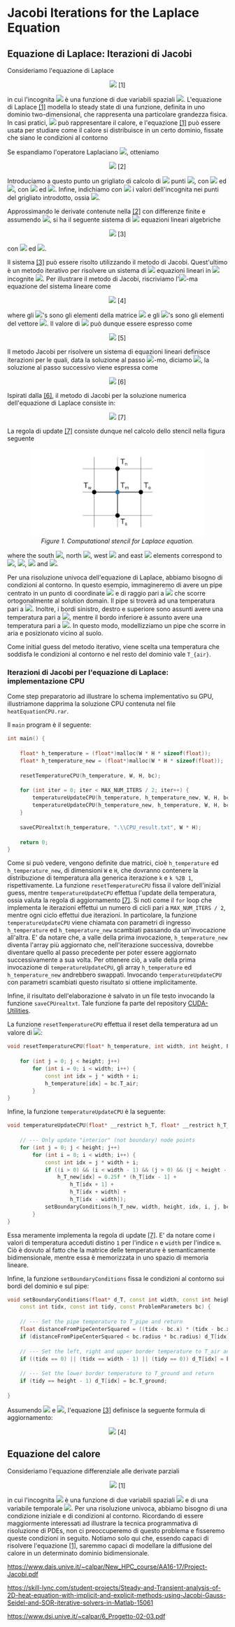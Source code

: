 # Jacobi Iterations for the Laplace Equation

## Equazione di Laplace: Iterazioni di Jacobi

Consideriamo l'equazione di Laplace

<p align="center">
  <img src="https://render.githubusercontent.com/render/math?math=\nabla^2T(x,y)=0." id="laplaceEquation">       [1]
</p>

in cui l'incognita <img src="https://render.githubusercontent.com/render/math?math=T(x,y)"> è una funzione di due variabili spaziali <img src="https://render.githubusercontent.com/render/math?math=(x,y)">. L'equazione di Laplace [\[1\]](#laplaceEquation) modella lo steady state di una funzione, definita in uno dominio two-dimensional, che rappresenta una particolare grandezza fisica. In casi pratici, <img src="https://render.githubusercontent.com/render/math?math=T(x,y)"> può rappresentare il calore, e l'equazione [\[1\]](#laplaceEquation) può essere usata per studiare come il calore si distribuisce in un certo dominio, fissate che siano le condizioni al contorno

Se espandiamo l'operatore Laplaciano <img src="https://render.githubusercontent.com/render/math?math=\nabla^2">, otteniamo

<p align="center">
  <img src="https://render.githubusercontent.com/render/math?math=\frac{\partial^2 T(x,y)}{\partial x^2} %2B \frac{\partial^2 T(x,y)}{\partial y^2}=0." id="laplaceEquationExpanded">       [2]
</p>

Introduciamo a questo punto un grigliato di calcolo di <img src="https://render.githubusercontent.com/render/math?math=M\times N"> punti <img src="https://render.githubusercontent.com/render/math?math=(x_m, y_n)">, con <img src="https://render.githubusercontent.com/render/math?math=x_m=m \Delta x"> ed <img src="https://render.githubusercontent.com/render/math?math=y_n=n \Delta y">, con <img src="https://render.githubusercontent.com/render/math?math=m=0,\ldots,M-1"> ed <img src="https://render.githubusercontent.com/render/math?math=n=0,\ldots,N-1">. Infine, indichiamo con <img src="https://render.githubusercontent.com/render/math?math=T_{mn}"> i valori dell'incognita nei punti del grigliato introdotto, ossia <img src="https://render.githubusercontent.com/render/math?math=T(x_m,y_n)=T_{m,n}">.

Approssimando le derivate contenute nella [\[2\]](#laplaceEquationExpanded) con differenze finite e assumendo <img src="https://render.githubusercontent.com/render/math?math=\Delta x=\Delta y = 1">, si ha il seguente sistema di <img src="https://render.githubusercontent.com/render/math?math=M\times N"> equazioni lineari algebriche

<p align="center">
  <img src="https://render.githubusercontent.com/render/math?math=T_{m %2B 1,n}-2T_{m,n} %2B T_{m-1,n} %2B T_{m,n %2B 1}-2T_{m,n} %2B T_{m,n-1}=0," id="laplaceEquationDiscretized">       [3]
</p>

con <img src="https://render.githubusercontent.com/render/math?math=m=0,\ldots,M-1"> ed <img src="https://render.githubusercontent.com/render/math?math=n=0,\ldots,N-1">.

Il sistema [\[3\]](#laplaceEquationDiscretized) può essere risolto utilizzando il metodo di Jacobi. Quest'ultimo è un metodo iterativo per risolvere un sistema di <img src="https://render.githubusercontent.com/render/math?math=P"> equazioni lineari in <img src="https://render.githubusercontent.com/render/math?math=P"> incognite <img src="https://render.githubusercontent.com/render/math?math=\mathbf{b}=\mathbf{A}\cdot \mathbf{x}">. Per illustrare il metodo di Jacobi, riscriviamo l'<img src="https://render.githubusercontent.com/render/math?math=i">-ma equazione del sistema lineare come

<p align="center">
  <img src="https://render.githubusercontent.com/render/math?math=a_{i,1}x_1 %2B a_{i,2}x_2 %2B \ldots %2B a_{i,P}x_P=b_i," id="ithEquation">       [4]
</p>

where gli <img src="https://render.githubusercontent.com/render/math?math=a_{i,p}">'s sono gli elementi della matrice <img src="https://render.githubusercontent.com/render/math?math=\mathbf{A}"> e gli <img src="https://render.githubusercontent.com/render/math?math=b_i">'s sono gli elementi del vettore <img src="https://render.githubusercontent.com/render/math?math=\mathbf{b}">. Il valore di <img src="https://render.githubusercontent.com/render/math?math=x_i"> può dunque essere espresso come

<p align="center">
  <img src="https://render.githubusercontent.com/render/math?math=x_i = \frac{1}{a_{i,i}}\left[b_i-\sum_{j\neq i}a_{i,j}x_j\right]." id="ithUnknown">       [5]
</p>

Il metodo Jacobi per risolvere un sistema di equazioni lineari definisce iterazioni per le quali, data la soluzione al passo <img src="https://render.githubusercontent.com/render/math?math=k">-mo, diciamo <img src="https://render.githubusercontent.com/render/math?math=\mathbf{x}^k">, la soluzione al passo successivo viene espressa come

<p align="center">
  <img src="https://render.githubusercontent.com/render/math?math=x_i^k = \frac{1}{a_{i,i}}\left[b_i-\sum_{j\neq i}a_{i,j}x_j^{k-1}\right]." id="ithUnknownJacobi">       [6]
</p>

Ispirati dalla [\[6\]](#ithUnknownJacobi), il metodo di Jacobi per la soluzione numerica dell'equazione di Laplace consiste in:

<p align="center">
  <img src="https://render.githubusercontent.com/render/math?math=T_{m,n}^k = 0.25\left[T_{m-1,n}^{k-1} %2B T_{m %2B 1,n}^{k-1} %2B T_{m,n-1}^{k-1} %2B T_{m,n %2B 1}^{k-1}\right]." id="LaplaceJacobi">       [7]
</p>

La regola di update [\[7\]](#LaplaceJacobi) consiste dunque nel calcolo dello stencil nella figura seguente

<p align="center">
  <img src="stencilLaplace.png" width="400" id="stencilLaplace">
  <br>
     <em>Figure 1. Computational stencil for Laplace equation.</em>
</p>

where the south <img src="https://render.githubusercontent.com/render/math?math=T_s">, north <img src="https://render.githubusercontent.com/render/math?math=T_n">, west <img src="https://render.githubusercontent.com/render/math?math=T_w"> and east <img src="https://render.githubusercontent.com/render/math?math=T_e"> elements correspond to <img src="https://render.githubusercontent.com/render/math?math=T_{m-1,n}">, <img src="https://render.githubusercontent.com/render/math?math=T_{m %2B 1,n}">, <img src="https://render.githubusercontent.com/render/math?math=T_{m,n-1}"> and <img src="https://render.githubusercontent.com/render/math?math=T_{m,n %2B 1}">.

Per una risoluzione univoca dell'equazione di Laplace, abbiamo bisogno di condizioni al contorno. In questo esempio, immagineremo di avere un pipe centrato in un punto di coordinate <img src="https://render.githubusercontent.com/render/math?math=(x,y)"> e di raggio pari a <img src="https://render.githubusercontent.com/render/math?math=r"> che scorre ortogonalmente al solution domain. Il pipe si troverà ad una temperatura pari a <img src="https://render.githubusercontent.com/render/math?math=T_{pipe}">. Inoltre, i bordi sinistro, destro e superiore sono assunti avere una temperatura pari a <img src="https://render.githubusercontent.com/render/math?math=T_{air}">, mentre il bordo inferiore è assunto avere una temperatura pari a <img src="https://render.githubusercontent.com/render/math?math=T_{ground}">. In questo modo, modellizziamo un pipe che scorre in aria e posizionato vicino al suolo.

Come initial guess del metodo iterativo, viene scelta una temperatura che soddisfa le condizioni al contorno e nel resto del dominio vale `T_{air}`.

### Iterazioni di Jacobi per l'equazione di Laplace: implementazione CPU

Come step preparatorio ad illustrare lo schema implementativo su GPU, illustriamone dapprima la soluzione CPU contenuta nel file `heatEquationCPU.rar`.

Il `main` program è il seguente:

``` c++
int main() {

	float* h_temperature = (float*)malloc(W * H * sizeof(float));
	float* h_temperature_new = (float*)malloc(W * H * sizeof(float));

	resetTemperatureCPU(h_temperature, W, H, bc);

	for (int iter = 0; iter < MAX_NUM_ITERS / 2; iter++) {
		temperatureUpdateCPU(h_temperature, h_temperature_new, W, H, bc);
		temperatureUpdateCPU(h_temperature_new, h_temperature, W, H, bc);
	}

	saveCPUrealtxt(h_temperature, ".\\CPU_result.txt", W * H);

	return 0;
}
```

Come si può vedere, vengono definite due matrici, cioè `h_temperature` ed `h_temperature_new`, di dimensioni `W` e `H`, che dovranno contenere la distribuzione di temperatura alla generica iterazione `k` e `k %2B 1`, rispettivamente. La funzione `resetTemperatureCPU` fissa il valore dell'inizial guess, mentre `temperatureUpdateCPU` effettua l'update della temperatura, ossia valuta la regola di aggiornamento [\[7\]](#LaplaceJacobi). Si noti come il `for` loop che implementa le iterazioni effettui un numero di cicli pari a `MAX_NUM_ITERS / 2`, mentre ogni ciclo effettui due iterazioni. In particolare, la funzione `temperatureUpdateCPU` viene chiamata con parametri di ingresso `h_temperature` ed `h_temperature_new` scambiati passando da un'invocazione all'altra. E' da notare che, a valle della prima invocazione, `h_temperature_new` diventa l'array più aggiornato che, nell'iterazione successiva, dovrebbe diventare quello al passo precedente per poter essere aggiornato successivamente a sua volta. Per ottenere ciò, a valle della prima invocazione di `temperatureUpdateCPU`, gli array `h_temperature` ed `h_temperature_new` andrebbero swappati. Invocando `temperatureUpdateCPU` con parametri scambiati questo risultato si ottiene implicitamente. 

Infine, il risultato dell'elaborazione è salvato in un file testo invocando la funzione `saveCPUrealtxt`. Tale funzione fa parte del repository [CUDA-Utilities](https://vitalitylearning2021.github.io/CUDA-Utilities/).

La funzione `resetTemperatureCPU` effettua il reset della temperatura ad un valore di <img src="https://render.githubusercontent.com/render/math?math=20^\circ">:

``` c++
void resetTemperatureCPU(float* h_temperature, int width, int height, ProblemParameters bc) {

	for (int j = 0; j < height; j++)
		for (int i = 0; i < width; i++) {
			const int idx = j * width + i;
			h_temperature[idx] = bc.T_air;
		}
}
```

Infine, la funzione `temperatureUpdateCPU` è la seguente:

``` c++
void temperatureUpdateCPU(float* __restrict h_T, float* __restrict h_T_new, const int width, const int height, const ProblemParameters bc) {

	// --- Only update "interior" (not boundary) node points
	for (int j = 0; j < height; j++)
		for (int i = 0; i < width; i++) {
			const int idx = j * width + i;
			if ((i > 0) && (i < width - 1) && (j > 0) && (j < height - 1))
				h_T_new[idx] = 0.25f * (h_T[idx - 1] +
					h_T[idx + 1] +
					h_T[idx + width] +
					h_T[idx - width]);
			setBoundaryConditions(h_T_new, width, height, idx, i, j, bc);
		}
}
```

Essa meramente implementa la regola di update [\[7\]](#LaplaceJacobi). E' da notare come i valori di temperatura acceduti distino `1` per l'indice `n` e `width` per l'indice `m`. Ciò è dovuto al fatto che la matrice delle temperature è semanticamente bidimensionale, mentre essa è memorizzata in uno spazio di memoria lineare.

Infine, la funzione `setBoundaryConditions` fissa le condizioni al contorno sui bordi del dominio e sul pipe:

``` c++
void setBoundaryConditions(float* d_T, const int width, const int height, const int idx,
	const int tidx, const int tidy, const ProblemParameters bc) {

	// --- Set the pipe temperature to T_pipe and return
	float distanceFromPipeCenterSquared = ((tidx - bc.x) * (tidx - bc.x) + (tidy - bc.y) * (tidy - bc.y));
	if (distanceFromPipeCenterSquared < bc.radius * bc.radius) d_T[idx] = bc.T_pipe;

	// --- Set the left, right and upper border temperature to T_air and return
	if ((tidx == 0) || (tidx == width - 1) || (tidy == 0)) d_T[idx] = bc.T_air;

	// --- Set the lower border temperature to T_ground and return
	if (tidy == height - 1) d_T[idx] = bc.T_ground;

}
```



Assumendo <img src="https://render.githubusercontent.com/render/math?math=\Delta t=1"> e <img src="https://render.githubusercontent.com/render/math?math=\Delta x=\Delta y=1">,  l'equazione [\[3\]](#heatEquationDiscretized) definisce la seguente formula di aggiornamento:

<p align="center">
  <img src="https://render.githubusercontent.com/render/math?math=\frac{T_{m,n}^{k %2B 1}-T_{m,n}^{k}}{\Delta t}=\frac{T_{m %2B 1,n}^{k}-2T_{m,n}^{k} %2B T_{m-1,n}^{k}}{\Delta x^2} %2B \frac{T_{m,n %2B 1}^{k}-2T_{m,n}^{k} %2B T_{m,n-1}^{k}}{\Delta y^2}." id="heatEquationUpdate">       [4]
</p>

## Equazione del calore

Consideriamo l'equazione differenziale alle derivate parziali

<p align="center">
  <img src="https://render.githubusercontent.com/render/math?math=\frac{\partial T(x,y,t)}{\partial t}=\nabla^2T(x,y,t)." id="heatEquation">       [1]
</p>

in cui l'incognita <img src="https://render.githubusercontent.com/render/math?math=T(x,y,t)"> è una funzione di due variabili spaziali <img src="https://render.githubusercontent.com/render/math?math=(x,y)"> e di una variabile temporale <img src="https://render.githubusercontent.com/render/math?math=t">. Per una risoluzione univoca, abbiamo bisogno di una condizione iniziale e di condizioni al contorno. Ricordando di essere maggiormente interessati ad illustrare la tecnica programmativa di risoluzione di PDEs, non ci preoccuperemo di questo problema e fisseremo queste condizioni in seguito. Notiamo solo qui che, essendo capaci di risolvere l'equazione [\[1\]](#heatEquation), saremmo capaci di modellare la diffusione del calore in un determinato dominio bidimensionale.

https://www.dais.unive.it/~calpar/New_HPC_course/AA16-17/Project-Jacobi.pdf

https://skill-lync.com/student-projects/Steady-and-Transient-analysis-of-2D-heat-equation-with-implicit-and-explicit-methods-using-Jacobi-Gauss-Seidel-and-SOR-iterative-solvers-in-Matlab-15061

https://www.dsi.unive.it/~calpar/6_Progetto-02-03.pdf

